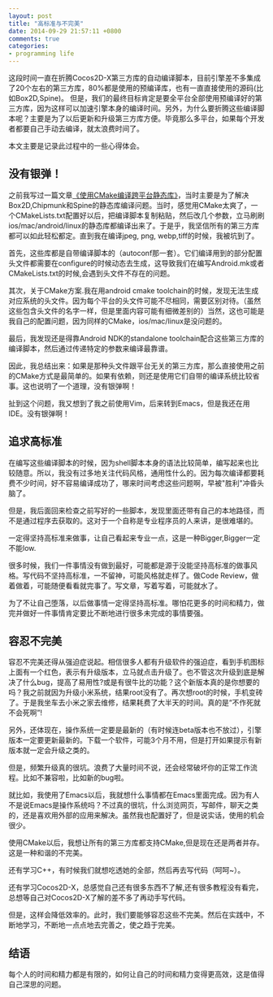 ```yaml
---
layout: post
title: "高标准与不完美"
date: 2014-09-29 21:57:11 +0800
comments: true
categories:
- programming life
---
```


 
<!-- toc -->

这段时间一直在折腾Cocos2D-X第三方库的自动编译脚本，目前引擎差不多集成了20个左右的第三方库，80%都是使用的预编译库，也有一直直接使用的源码(比如Box2D,Spine)。 但是，我们的最终目标肯定是要全平台全部使用预编译好的第三方库，因为这样可以加速引擎本身的编译时间。另外，为什么要折腾这些编译脚本呢？主要是为了以后更新和升级第三方库方便。毕竟那么多平台，如果每个开发者都要自己手动去编译，就太浪费时间了。

本文主要是记录此过程中的一些心得体会。

<!-- more -->

## 没有银弹！
之前我写过一篇文章[《使用CMake编译跨平台静态库》](http://zilongshanren.com/blog/2014/09/01/how-to-use-cmake-to-compile-static-library/)，当时主要是为了解决Box2D,Chipmunk和Spine的静态库编译问题。当时，感觉用CMake太爽了，一个CMakeLists.txt配置好以后，把编译脚本复制粘贴，然后改几个参数，立马刷刷ios/mac/android/linux的静态库都编译出来了。于是乎，我坚信所有的第三方库都可以如此轻松都定。直到我在编译jpeg, png, webp,tiff的时候，我被坑到了。

首先，这些库都是自带编译脚本的（autoconf那一套）。它们编译用到的部分配置头文件都需要在configure的时候动态去生成，这导致我们在编写Android.mk或者CMakeLists.txt的时候,会遇到头文件不存在的问题。

其次，关于CMake方案.我在用android cmake toolchain的时候，发现无法生成对应系统的头文件。因为每个平台的头文件可能不尽相同，需要区别对待。（虽然这些包含头文件的名字一样，但是里面内容可能有细微差别的）当然，这也可能是我自己的配置问题，因为同样的CMake，ios/mac/linux是没问题的。

最后，我发现还是得靠Android NDK的standalone toolchain配合这些第三方库的编译脚本，然后通过传递特定的参数来编译最靠谱。

因此，我总结出来：如果是那种头文件跟平台无关的第三方库，那么直接使用之前的CMake方式是最简单的。如果有依赖，则还是使用它们自带的编译系统比较省事。这也说明了一个道理，没有银弹啊！

扯到这个问题，我又想到了我之前使用Vim，后来转到Emacs，但是我还在用IDE。没有银弹啊！

## 追求高标准
在编写这些编译脚本的时候，因为shell脚本本身的语法比较简单，编写起来也比较随意。所以，我没有过多地关注代码风格，通用性什么的。因为每次编译都要耗费不少时间，好不容易编译成功了，哪来时间考虑这些问题啊，早被"胜利"冲昏头脑了。

但是，我后面回来检查之前写好的一些脚本，发现里面还带有自己的本地路径，而不是通过程序去获取的。这对于一个自称是专业程序员的人来讲，是很难堪的。

一定得坚持高标准来做事，让自己看起来专业一点，这是一种Bigger,Bigger一定不能low.

很多时候，我们一件事情没有做到最好，可能都是源于没能坚持高标准的做事风格。写代码不坚持高标准，一不留神，可能风格就走样了。做Code Review，做着做着，可能随便看看就完事了。写文章，写着写着，可能就水了。

为了不让自己堕落，以后做事情一定得坚持高标准。哪怕花更多的时间和精力，做完并做好一件事情肯定要比不断地进行很多未完成的事情要强。

## 容忍不完美
容忍不完美还得从强迫症说起。相信很多人都有升级软件的强迫症，看到手机图标上面有一个红色，表示有升级版本，立马就点击升级了。也不管这次升级到底是解决了什么bug，提高了易用性?或是有很牛比的功能？这个新版本真的是你想要的吗？我之前就因为升级小米系统，结果root没有了。再次想root的时候，手机变砖了。于是我坐车去小米之家去维修，结果耗费了大半天的时间。真的是“不作死就不会死啊”!

另外，还体现在，操作系统一定要是最新的（有时候连beta版本也不放过），引擎版本一定要更新最新的。下载一个软件，可能3个月不用，但是打开如果提示有新版本就一定会升级之类的。

但是，频繁升级真的很坑。浪费了大量时间不说，还会经常破坏你的正常工作流程。比如不兼容啦，比如新的bug啦。

就比如，我使用了Emacs以后，我就想什么事情都在Emacs里面完成。因为有人不是说Emacs是操作系统吗？不过真的很坑，什么浏览网页，写邮件，聊天之类的，还是喜欢用外部的应用来解决。虽然我也配置好了，但是说实话，使用的机会很少。

使用CMake以后，我想让所有的第三方库都支持CMake,但是现在还是两者并存。这是一种和谐的不完美。

还有学习C++，有时候我们就想吃透她的全部，然后再去写代码（呵呵~）。

还有学习Cocos2D-X，总感觉自己还有很多东西不了解,还有很多教程没有看完，总想等自己对Cocos2D-X了解的差不多了再动手写代码。

但是，这样会降低效率的。此时，我们要能够容忍这些不完美。然后在实践中，不断地学习，不断地一点点地去完善之，使之趋于完美。

## 结语
每个人的时间和精力都是有限的，如何让自己的时间和精力变得更高效，这是值得自己深思的问题。
